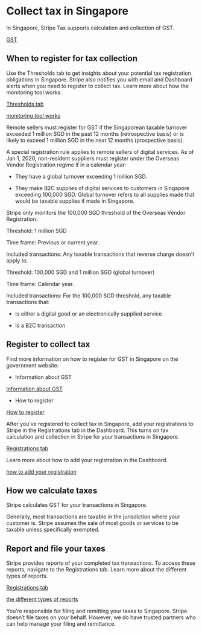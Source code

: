 # Collect tax in Singapore

In Singapore, Stripe Tax supports calculation and collection of GST.

[GST](https://www.iras.gov.sg/taxes/goods-services-tax-(gst))

## When to register for tax collection

Use the Thresholds tab to get insights about your potential tax registration obligations in Singapore. Stripe also notifies you with email and Dashboard alerts when you need to register to collect tax. Learn more about how the monitoring tool works.

[Thresholds tab](https://dashboard.stripe.com/tax/thresholds)

[monitoring tool works](/tax/monitoring)

Remote sellers must register for GST if the Singaporean taxable turnover exceeded 1 million SGD in the past 12 months (retrospective basis) or is likely to exceed 1 million SGD in the next 12 months (prospective basis).

A special registration rule applies to remote sellers of digital services. As of Jan 1, 2020, non-resident suppliers must register under the Overseas Vendor Registration regime if in a calendar year:

- They have a global turnover exceeding 1 million SGD.

- They make B2C supplies of digital services to customers in Singapore exceeding 100,000 SGD. Global turnover refers to all supplies made that would be taxable supplies if made in Singapore.

Stripe only monitors the 100,000 SGD threshold of the Overseas Vendor Registration.

Threshold: 1 million SGD

Time frame: Previous or current year.

Included transactions: Any taxable transactions that reverse charge doesn’t apply to.

Threshold: 100,000 SGD and 1 million SGD (global turnover)

Time frame: Calendar year.

Included transactions: For the 100,000 SGD threshold, any taxable transactions that:

- Is either a digital good or an electronically supplied service

- Is a B2C transaction

## Register to collect tax

Find more information on how to register for GST in Singapore on the government website:

- Information about GST

[Information about GST](https://www.iras.gov.sg/taxes/goods-services-tax-(gst))

- How to register

[How to register](https://www.iras.gov.sg/taxes/goods-services-tax-(gst)/gst-registration-deregistration/applying-for-gst-registration)

After you’ve registered to collect tax in Singapore, add your registrations to Stripe in the Registrations tab in the Dashboard. This turns on tax calculation and collection in Stripe for your transactions in Singapore.

[Registrations tab](https://dashboard.stripe.com/tax/registrations?location=sg)

Learn more about how to add your registration in the Dashboard.

[how to add your registration](/tax/registering#track-your-registrations-in-the-tax-dashboard)

## How we calculate taxes

Stripe calculates GST for your transactions in Singapore.

Generally, most transactions are taxable in the jurisdiction where your customer is. Stripe assumes the sale of most goods or services to be taxable unless specifically exempted.

## Report and file your taxes

Stripe provides reports of your completed tax transactions. To access these reports, navigate to the Registrations tab. Learn more about the different types of reports.

[Registrations tab](https://dashboard.stripe.com/tax/registrations)

[the different types of reports](/tax/reports)

You’re responsible for filing and remitting your taxes to Singapore. Stripe doesn’t file taxes on your behalf. However, we do have trusted partners who can help manage your filing and remittance.

